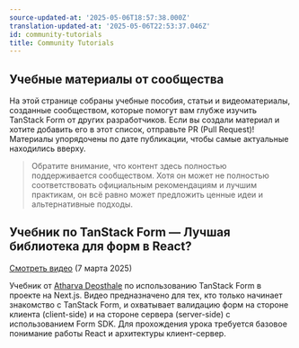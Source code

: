 ```yaml
---
source-updated-at: '2025-05-06T18:57:38.000Z'
translation-updated-at: '2025-05-06T22:53:37.046Z'
id: community-tutorials
title: Community Tutorials
---
```


## Учебные материалы от сообщества

На этой странице собраны учебные пособия, статьи и видеоматериалы, созданные сообществом, которые помогут вам глубже изучить TanStack Form от других разработчиков. Если вы создали материал и хотите добавить его в этот список, отправьте PR (Pull Request)! Материалы упорядочены по дате публикации, чтобы самые актуальные находились вверху.

> Обратите внимание, что контент здесь полностью поддерживается сообществом. Хотя он может не полностью соответствовать официальным рекомендациям и лучшим практикам, он всё равно может предложить ценные идеи и альтернативные подходы.

## Учебник по TanStack Form — Лучшая библиотека для форм в React?

[Смотреть видео](https://youtu.be/5oFQd-uAAHo) (7 марта 2025)

Учебник от [Atharva Deosthale](https://links.atharva.codes) по использованию TanStack Form в проекте на Next.js. Видео предназначено для тех, кто только начинает знакомство с TanStack Form, и охватывает валидацию форм на стороне клиента (client-side) и на стороне сервера (server-side) с использованием Form SDK. Для прохождения урока требуется базовое понимание работы React и архитектуры клиент-сервер.
